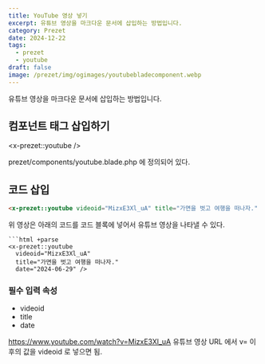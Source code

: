 ```yaml
---
title: YouTube 영상 넣기
excerpt: 유튜브 영상을 마크다운 문서에 삽입하는 방법입니다.
category: Prezet
date: 2024-12-22
tags:
  - prezet
  - youtube
draft: false
image: /prezet/img/ogimages/youtubebladecomponent.webp
---
```


유튜브 영상을 마크다운 문서에 삽입하는 방법입니다.

## 컴포넌트 태그 삽입하기

<x-prezet::youtube />

prezet/components/youtube.blade.php 에 정의되어 있다.


## 코드 삽입

```html +parse
<x-prezet::youtube videoid="MizxE3Xl_uA" title="가면을 벗고 여행을 떠나자." date="2024-06-29" />
```

위 영상은 아래의 코드를 코드 블록에 넣어서 유튜브 영상을 나타낼 수 있다.

```
```html +parse
<x-prezet::youtube 
  videoid="MizxE3Xl_uA" 
  title="가면을 벗고 여행을 떠나자." 
  date="2024-06-29" />
```

### 필수 입력 속성

- videoid
- title
- date

https://www.youtube.com/watch?v=MizxE3Xl_uA
유튜브 영상 URL 에서 v= 이후의 값을 videoid 로 넣으면 됨.



